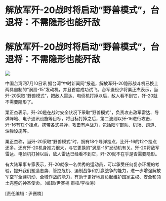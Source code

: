 # 解放军歼-20战时将启动“野兽模式”，台退将：不需隐形也能歼敌

# 解放军歼-20战时将启动“野兽模式”，台退将：不需隐形也能歼敌

![](https://inews.gtimg.com/newsapp_bt/0/15813005660/1000)

中国台湾网7月10日讯
据台湾“中时新闻网”报道，解放军歼-20隐形战斗机已换上两具自制的“涡扇-15”发动机，并且首度成功试飞。台军退役少将栗正杰表示，当歼-20采取“野兽模式”，把敌人雷达、电侦机打掉以后，敌人看不到它，歼-20就不需要隐形了。

栗正杰表示，歼-20是在战时安全状况下采取“野兽模式”，负责攻击敌军雷达、导弹阵地、电子通讯设施等目标，将目标打掉之后，第二波则以歼-16进行攻击，歼-16有12个挂点，携带各式导弹，攻击有声战力，包括陆军部队、机场、跑道、油弹设施等。

栗正杰称，当歼-20采取“野兽模式”时，拥有18个导弹挂点，比歼-16的12个挂点还多。还有歼-20机身推力很大，与它更换的“涡扇-15”发动机有关。歼-20将敌军雷达、电侦机打掉以后，敌人雷达已经看不到它，歼-20就不在乎是否需要隐形。

有大陆军事专家表示，歼-20就像一名优秀的运动员，可以承受任何复杂环境的考验，提升我们塑造态势、管控危机、遏制战争和打赢战争的能力，进一步增强解放军空军全疆机动、全域作战的能力，有助于更好地肩负起维护国家主权、安全和领土完整的神圣使命。（编辑/尹赛楠
审校/李柏涛）

[责任编辑：尹赛楠]

